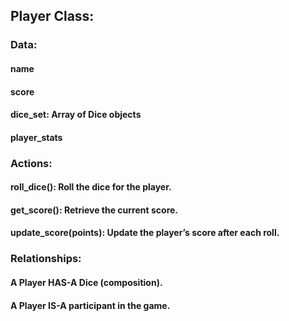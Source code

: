 ## Player Class:

### Data:

#### name
#### score
#### dice_set: Array of Dice objects
#### player_stats

### Actions:

#### roll_dice(): Roll the dice for the player.
#### get_score(): Retrieve the current score.
#### update_score(points): Update the player’s score after each roll.

### Relationships:

#### A Player HAS-A Dice (composition).
#### A Player IS-A participant in the game.
